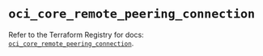 # `oci_core_remote_peering_connection`

Refer to the Terraform Registry for docs: [`oci_core_remote_peering_connection`](https://registry.terraform.io/providers/oracle/oci/6.37.0/docs/resources/core_remote_peering_connection).
